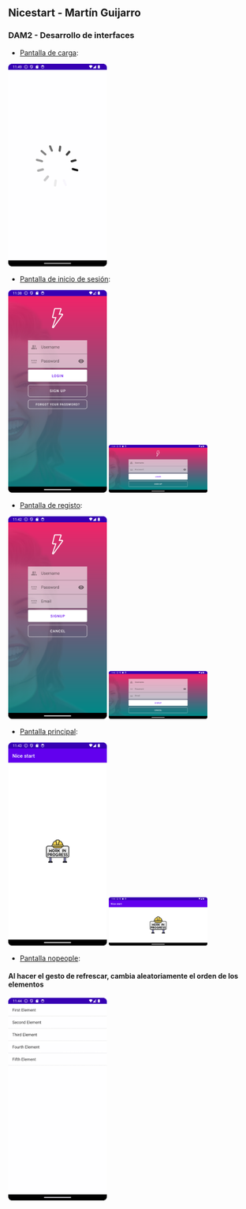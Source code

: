 ## Nicestart - Martín Guijarro

### DAM2 - Desarrollo de interfaces

- [Pantalla de carga](https://github.com/martinguijarro/nicestart/blob/main/app/src/main/res/layout/activity_splash.xml):

<img src="./img/splash.gif" alt="Screenshot Splash" width="200px"/>


- [Pantalla de inicio de sesión](https://github.com/martinguijarro/nicestart/blob/main/app/src/main/res/layout/activity_login.xml):

<img src="./img/Screenshot_Login.png" alt="Screenshot Login" width="200px"/>
<img src="./img/Screenshot_Login_Landscape.png" alt="Screenshot Login Landscape" width="200px"/>


- [Pantalla de registo](https://github.com/martinguijarro/nicestart/blob/main/app/src/main/res/layout/activity_signup.xml):

<img src="./img/Screenshot_Signup.png" alt="Screenshot Signup" width="200px"/>
<img src="./img/Screenshot_Signup_Landscape.png" alt="Screenshot Signup Landscape" width="200px"/>


- [Pantalla principal](https://github.com/martinguijarro/nicestart/blob/main/app/src/main/res/layout/activity_main.xml):

<img src="./img/Screenshot_Main.png" alt="Screenshot Main" width="200px"/>
<img src="./img/Screenshot_Main_Landscape.png" alt="Screenshot Main Landscape" width="200px"/>

- [Pantalla nopeople](https://github.com/martinguijarro/nicestart/blob/main/app/src/main/res/layout/activity_nopeople.xml):

#### Al hacer el gesto de refrescar, cambia aleatoriamente el orden de los elementos
<img src="./img/refresh.gif" alt="Screenshot Nopeople" width="200px"/>
